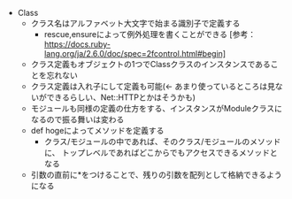   - Class
    - クラス名はアルファベット大文字で始まる識別子で定義する
      - rescue,ensureによって例外処理を書くことができる
      [参考：https://docs.ruby-lang.org/ja/2.6.0/doc/spec=2fcontrol.html#begin]
    - クラス定義もオブジェクトの1つでClassクラスのインスタンスであることを忘れない
    - クラス定義は入れ子にして定義も可能(<- あまり使っているところは見ないができるらしい、Net::HTTPとかはそうかも)
    - モジュールも同様の定義の仕方をする、インスタンスがModuleクラスになるので振る舞いは変わる
    - def hogeによってメソッドを定義する
      - クラス/モジュールの中であれば、そのクラス/モジュールのメソッドに、
        トップレベルであればどこからでもアクセスできるメソッドとなる
    - 引数の直前に*をつけることで、残りの引数を配列として格納できるようになる
